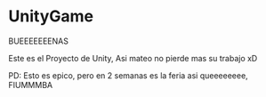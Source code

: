 # UnityGame
BUEEEEEEENAS

Este es el Proyecto de Unity, Asi mateo no pierde mas su trabajo xD

PD: Esto es epico, pero en 2 semanas es la feria asi queeeeeeee, FIUMMMBA

